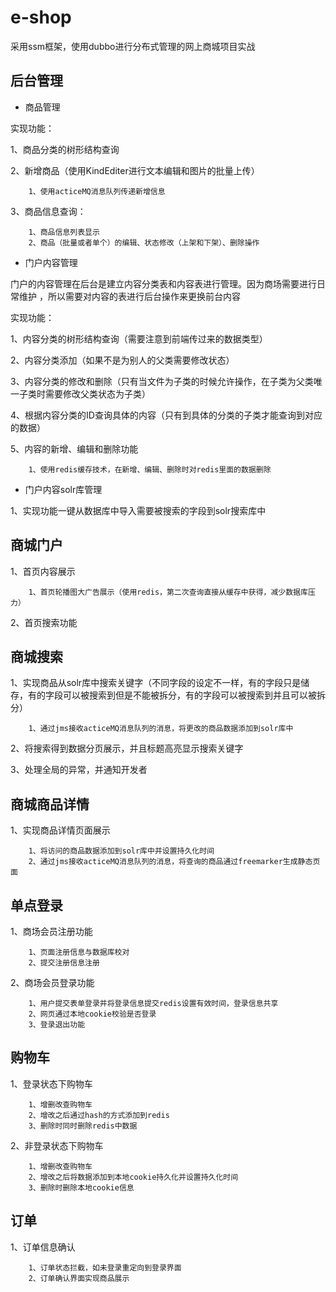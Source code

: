 # e-shop

采用ssm框架，使用dubbo进行分布式管理的网上商城项目实战

## 后台管理

- 商品管理

实现功能：

1、商品分类的树形结构查询
        
2、新增商品（使用KindEditer进行文本编辑和图片的批量上传）

        1、使用acticeMQ消息队列传递新增信息

3、商品信息查询：
    
        1、商品信息列表显示
        2、商品（批量或者单个）的编辑、状态修改（上架和下架）、删除操作
        
- 门户内容管理

门户的内容管理在后台是建立内容分类表和内容表进行管理。因为商场需要进行日常维护
，所以需要对内容的表进行后台操作来更换前台内容

实现功能：

1、内容分类的树形结构查询（需要注意到前端传过来的数据类型）

2、内容分类添加（如果不是为别人的父类需要修改状态）

3、内容分类的修改和删除（只有当文件为子类的时候允许操作，在子类为父类唯一子类时需要修改父类状态为子类）

4、根据内容分类的ID查询具体的内容（只有到具体的分类的子类才能查询到对应的数据）
        
5、内容的新增、编辑和删除功能

        1、使用redis缓存技术，在新增、编辑、删除时对redis里面的数据删除

- 门户内容solr库管理

1、实现功能一键从数据库中导入需要被搜索的字段到solr搜索库中

## 商城门户

1、首页内容展示
        
        1、首页轮播图大广告展示（使用redis，第二次查询直接从缓存中获得，减少数据库压力）
        
2、首页搜索功能
        
## 商城搜索

1、实现商品从solr库中搜索关键字（不同字段的设定不一样，有的字段只是储存，有的字段可以被搜索到但是不能被拆分，有的字段可以被搜索到并且可以被拆分）

        1、通过jms接收acticeMQ消息队列的消息，将更改的商品数据添加到solr库中

2、将搜索得到数据分页展示，并且标题高亮显示搜索关键字

3、处理全局的异常，并通知开发者


## 商城商品详情

1、实现商品详情页面展示

        1、将访问的商品数据添加到solr库中并设置持久化时间
        2、通过jms接收acticeMQ消息队列的消息，将查询的商品通过freemarker生成静态页面
        
## 单点登录

1、商场会员注册功能
        
        1、页面注册信息与数据库校对
        2、提交注册信息注册
        
 2、商场会员登录功能
 
        1、用户提交表单登录并将登录信息提交redis设置有效时间，登录信息共享
        2、网页通过本地cookie校验是否登录
        3、登录退出功能
        
 ## 购物车
 
 1、登录状态下购物车
 
        1、增删改查购物车
        2、增改之后通过hash的方式添加到redis
        3、删除时同时删除redis中数据
 
 2、非登录状态下购物车    
 
        1、增删改查购物车
        2、增改之后将数据添加到本地cookie持久化并设置持久化时间
        3、删除时删除本地cookie信息
        
 ## 订单
 
 1、订单信息确认
 
        1、订单状态拦截，如未登录重定向到登录界面
        2、订单确认界面实现商品展示



